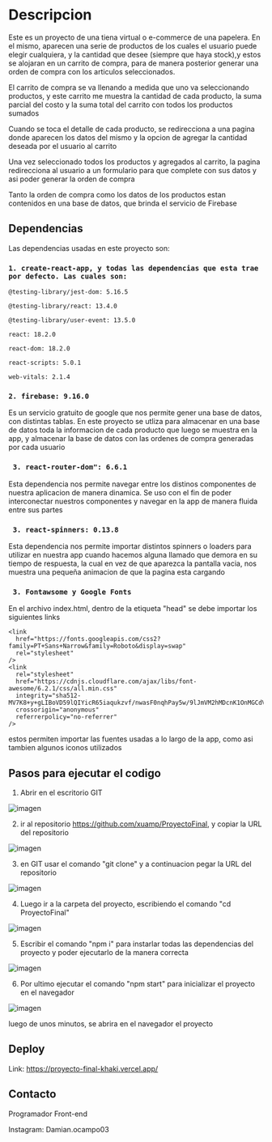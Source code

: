 # Descripcion

Este es un proyecto de una tiena virtual o e-commerce de una papelera. En el mismo, aparecen una serie de productos de los cuales el usuario puede elegir cualquiera, y la cantidad que desee (siempre que haya stock),y estos se alojaran en un carrito de compra, para de manera posterior generar una orden de compra con los articulos seleccionados.

El carrito de compra se va llenando a medida que uno va seleccionando productos, y este carrito me muestra la cantidad de cada producto, la suma parcial del costo y la suma total del carrito con todos los productos sumados

Cuando se toca el detalle de cada producto, se redirecciona a una pagina donde aparecen los datos del mismo y la opcion de agregar la cantidad deseada por el usuario al carrito

Una vez seleccionado todos los productos y agregados al carrito, la pagina redirecciona al usuario a un formulario para que complete con sus datos y asi poder generar la orden de compra

Tanto la orden de compra como los datos de los productos estan contenidos en una base de datos, que brinda el servicio de Firebase

## Dependencias

Las dependencias usadas en este proyecto son:

### `1. create-react-app, y todas las dependencias que esta trae por defecto. Las cuales son:`

    @testing-library/jest-dom: 5.16.5

    @testing-library/react: 13.4.0

    @testing-library/user-event: 13.5.0

    react: 18.2.0

    react-dom: 18.2.0

    react-scripts: 5.0.1

    web-vitals: 2.1.4

### `2. firebase: 9.16.0`

Es un servicio gratuito de google que nos permite gener una base de datos, con distintas tablas. En este proyecto se utliza para almacenar en una base de datos toda la informacion de cada producto que luego se muestra en la app, y almacenar la base de datos con las ordenes de compra generadas por cada usuario

### ` 3. react-router-dom": 6.6.1`

Esta dependencia nos permite navegar entre los distinos componentes de nuestra aplicacion de manera dinamica. Se uso con el fin de poder interconectar nuestros componentes y navegar en la app de manera fluida entre sus partes

### ` 3. react-spinners: 0.13.8`

Esta dependencia nos permite importar distintos spinners o loaders para utilizar en nuestra app cuando hacemos alguna llamado que demora en su tiempo de respuesta, la cual en vez de que aparezca la pantalla vacia, nos muestra una pequeña animacion de que la pagina esta cargando

### ` 3. Fontawsome y Google Fonts`

En el archivo index.html, dentro de la etiqueta "head" se debe importar los siguientes links

    <link
      href="https://fonts.googleapis.com/css2?family=PT+Sans+Narrow&family=Roboto&display=swap"
      rel="stylesheet"
    />
    <link
      rel="stylesheet"
      href="https://cdnjs.cloudflare.com/ajax/libs/font-awesome/6.2.1/css/all.min.css"
      integrity="sha512-MV7K8+y+gLIBoVD59lQIYicR65iaqukzvf/nwasF0nqhPay5w/9lJmVM2hMDcnK1OnMGCdVK+iQrJ7lzPJQd1w=="
      crossorigin="anonymous"
      referrerpolicy="no-referrer"
    />

estos permiten importar las fuentes usadas a lo largo de la app, como asi tambien algunos iconos utilizados

## Pasos para ejecutar el codigo

1. Abrir en el escritorio GIT

![imagen](public/Imagenes/primera.jpg)
 
2. ir al repositorio https://github.com/xuamp/ProyectoFinal, y copiar la URL del repositorio

![imagen](public/Imagenes/segunda.jpg)

3. en GIT usar el comando "git clone" y a continuacion pegar la URL del repositorio

![imagen](public/Imagenes/git%20clone.jpg)

4. Luego ir a la carpeta del proyecto, escribiendo el comando "cd ProyectoFinal"

![imagen](public/Imagenes/cd.jpg)

5. Escribir el comando "npm i" para instarlar todas las dependencias del proyecto y poder ejecutarlo de la manera correcta

![imagen](public/Imagenes/npm%20i.jpg)

6. Por ultimo ejecutar el comando "npm start" para inicializar el proyecto en el navegador

![imagen](public/Imagenes/npm%20start.jpg)

luego de unos minutos, se abrira en el navegador el proyecto




## Deploy

Link: https://proyecto-final-khaki.vercel.app/

## Contacto

Programador Front-end

Instagram: Damian.ocampo03